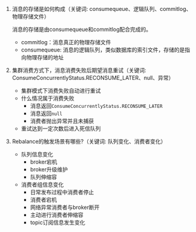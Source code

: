 1. 消息的存储是如何构成（关键词: consumequeue、逻辑队列、commitlog、物理存储文件）

   消息的存储是由consumequeue和commitlog配合完成的。

   + commitlog：消息真正的物理存储文件
   + consumequeue: 消息的逻辑队列，类似数据库的索引文件，存储的是指向物理存储的地址
2. 集群消费方式下，消息消费失败后期望消息重试（关键词: ConsumeConcurrentlyStatus.RECONSUME_LATER、null、异常）
   
   + 集群模式下消费失败自动进行重试
   + 什么情况属于消费失败
     + 消息返回`ConsumeConcurrentlyStatus.RECONSUME_LATER`
     + 消息返回`null`
     + 消费者抛出异常并且未捕获
   + 重试达到一定次数后进入死信队列
3. Rebalance的触发场景有哪些?（关键词: 队列变化、消费者变化）
   
   + 队列信息变化
     + broker宕机
     + broker升级维护
     + 队列伸缩容
   + 消费者组信息变化
     + 日常发布过程中消费者停止
     + 消费者宕机
     + 网络异常消费者与broker断开
     + 主动进行消费者伸缩容
     + topic订阅信息发生变化
